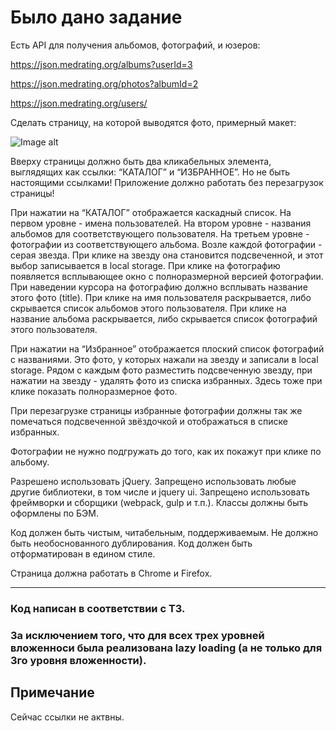 # Было дано задание

Есть API для получения альбомов, фотографий, и юзеров: 

https://json.medrating.org/albums?userId=3

https://json.medrating.org/photos?albumId=2

https://json.medrating.org/users/

Сделать страницу, на которой выводятся фото, примерный макет:
  
![Image alt](https://i.imgur.com/V87ci73.png)

Вверху страницы должно быть два кликабельных элемента, выглядящих как ссылки: “КАТАЛОГ” и “ИЗБРАННОЕ”. Но не быть настоящими ссылками! Приложение должно работать без перезагрузок страницы!

При нажатии на “КАТАЛОГ” отображается каскадный список. 
На первом уровне - имена пользователей.
На втором уровне - названия альбомов для соответствующего пользователя.
На третьем уровне - фотографии из соответствующего альбома.
Возле каждой фотографии - серая звезда. При клике на звезду она становится подсвеченной, и этот выбор записывается в local storage.
При клике на фотографию появляется всплывающее окно с полноразмерной версией фотографии.
При наведении курсора на фотографию должно всплывать название этого фото (title).
При клике на имя пользователя раскрывается, либо скрывается список альбомов этого пользователя.
При клике на название альбома раскрывается, либо скрывается список фотографий этого пользователя.

При нажатии на “Избранное” отображается плоский список фотографий с названиями. Это фото, у которых нажали на звезду и записали в local storage.
Рядом с каждым фото разместить подсвеченную звезду, при нажатии на звезду - удалять фото из списка избранных.
Здесь тоже при клике показать полноразмерное фото.

При перезагрузке страницы избранные фотографии должны так же помечаться подсвеченной звёздочкой и отображаться в списке избранных.

Фотографии не нужно подгружать до того, как их покажут при клике по альбому.

Разрешено использовать jQuery. Запрещено использовать любые другие библиотеки, в том числе и jquery ui.
Запрещено использовать фреймворки и сборщики (webpack, gulp и т.п.).
Классы должны быть оформлены по БЭМ.

Код должен быть чистым, читабельным, поддерживаемым.
Не должно быть необоснованного дублирования.
Код должен быть отформатирован в едином стиле.

Страница должна работать в Chrome и Firefox.

***

### Код написан в соответствии с ТЗ. 
### За исключением того, что для всех трех уровней вложенноси была реализована lazy loading (а не только для 3го уровня вложенности).

## Примечание
Сейчас ссылки не актвны.
